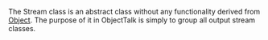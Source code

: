 The Stream class is an abstract class without any functionality
derived from [Object](Object.md). The purpose of it in ObjectTalk is
simply to group all output stream classes.
